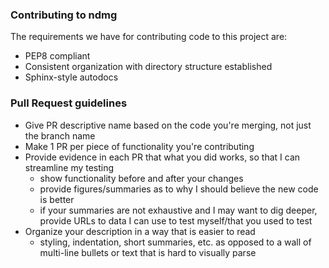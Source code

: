 ### Contributing to ndmg

The requirements we have for contributing code to this project are:
- PEP8 compliant
- Consistent organization with directory structure established
- Sphinx-style autodocs

### Pull Request guidelines
 - Give PR descriptive name based on the code you're merging, not just the branch name
 - Make 1 PR per piece of functionality you're contributing
 - Provide evidence in each PR that what you did works, so that I can streamline my testing
    - show functionality before and after your changes
    - provide figures/summaries as to why I should believe the new code is better
    - if your summaries are not exhaustive and I may want to dig deeper, provide URLs to data I can use to test myself/that you used to test
 - Organize your description in a way that is easier to read
    - styling, indentation, short summaries, etc. as opposed to a wall of multi-line bullets or text that is hard to visually parse
